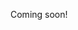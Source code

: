 Coming soon!

<!--

https://www.reddit.com/r/hmmm/comments/jtrqc3/hmmm/

https://delaramartdesign.com/tag/tommy-cash/

-->

